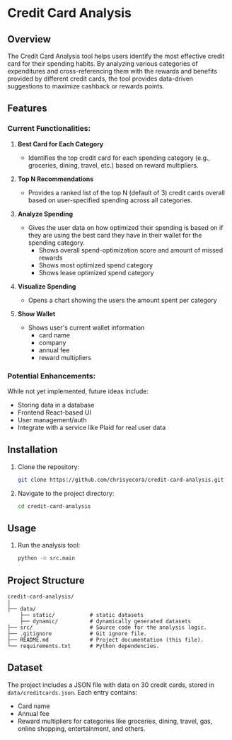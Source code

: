 # Credit Card Analysis

## Overview
The Credit Card Analysis tool helps users identify the most effective credit card for their spending habits. By analyzing various categories of expenditures and cross-referencing them with the rewards and benefits provided by different credit cards, the tool provides data-driven suggestions to maximize cashback or rewards points.

## Features
### Current Functionalities:
1. **Best Card for Each Category**
    - Identifies the top credit card for each spending category (e.g., groceries, dining, travel, etc.) based on reward multipliers.

2. **Top N Recommendations**
    - Provides a ranked list of the top N (default of 3) credit cards overall based on user-specified spending across all categories.

3. **Analyze Spending**
    - Gives the user data on how optimized their spending is based on if they are using the best card they have in their wallet for the
     spending category.
        - Shows overall spend-optimization score and amount of missed rewards
        - Shows most optimized spend category
        - Shows lease optimized spend category

4. **Visualize Spending**
    - Opens a chart showing the users the amount spent per category

5. **Show Wallet**
    - Shows user's current wallet information
        -  card name
        - company
        - annual fee
        - reward multipliers

### Potential Enhancements:
While not yet implemented, future ideas include:
- Storing data in a database
- Frontend React-based UI
- User management/auth
- Integrate with a service like Plaid for real user data

## Installation
1. Clone the repository:
   ```bash
   git clone https://github.com/chrisyecora/credit-card-analysis.git
   ```

2. Navigate to the project directory:
   ```bash
   cd credit-card-analysis
   ```

## Usage

1. Run the analysis tool:
   ```bash
   python -m src.main
   ```

## Project Structure
```
credit-card-analysis/
│
├── data/
    ├── static/           # static datasets
    ├── dynamic/          # dynamically generated datasets    
├── src/                  # Source code for the analysis logic.
├── .gitignore            # Git ignore file.
├── README.md             # Project documentation (this file).
└── requirements.txt      # Python dependencies.
```

## Dataset
The project includes a JSON file with data on 30 credit cards, stored in `data/creditcards.json`. Each entry contains:
- Card name
- Annual fee
- Reward multipliers for categories like groceries, dining, travel, gas, online shopping, entertainment, and others.
